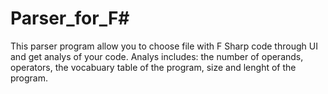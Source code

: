 # Parser_for_F#
This parser program allow you to choose file with F Sharp code through UI and get analys of your code.
Analys includes: the number of operands, operators, the vocabuary table of the program, size and lenght of the program.
